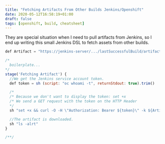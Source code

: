 ```yaml
---
title: "Fetching Artifacts From Other Builds Jenkins/Openshift"
date: 2020-05-12T16:58:19+01:00
draft: false
tags: [openshift, build, cheatsheet]
---
```


They are special situation when I need to pull artifacts from Jenkins, so I end up writing this small Jenkins DSL to fetch assets from other builds.  

<!--more-->

```js
def Artifact = "https://jenkins-server/.../lastSuccessfulBuild/artifact/target/artifact.jar"

/*
  boilerplate...
*/
stage('Fetching Artifact') {
  //We get the Jenkins service account token.
  def token = sh (script: "oc whoami -t", returnStdout: true).trim()

  /*
  /* Because we don't want to display the token: set +x
  /* We send a GET request with the token on the HTTP Header
  */
  sh "set +x && curl -O -H \"Authorization: Bearer ${token}\" -k ${Artifact}"

  //The artifact is downloaded.
  sh "ls -alrt"
}

/**/
```
